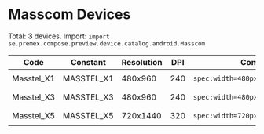 # Masscom Devices

Total: **3** devices. Import: `import se.premex.compose.preview.device.catalog.android.Masscom`

| Code | Constant | Resolution | DPI | Compose Spec | Preview Usage |
|------|----------|------------|-----|-------------|---------------|
| Masstel_X1 | MASSTEL_X1 | 480x960 | 240 | `spec:width=480px,height=960px,dpi=240` | `@Preview(device = Masscom.MASSTEL_X1)` |
| Masstel_X3 | MASSTEL_X3 | 480x960 | 240 | `spec:width=480px,height=960px,dpi=240` | `@Preview(device = Masscom.MASSTEL_X3)` |
| Masstel_X5 | MASSTEL_X5 | 720x1440 | 320 | `spec:width=720px,height=1440px,dpi=320` | `@Preview(device = Masscom.MASSTEL_X5)` |

<!-- Generated automatically. Do not edit manually. -->
